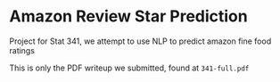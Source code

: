 # Amazon Review Star Prediction

Project for Stat 341, we attempt to use NLP to predict amazon fine food ratings

This is only the PDF writeup we submitted, found at `341-full.pdf`
